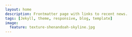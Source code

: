 ```yaml
---
layout: home
description: Frontmatter page with links to recent news.
tags: [Jekyll, theme, responsive, blog, template]
image:
  feature: texture-shenandoah-skyline.jpg
---
```

